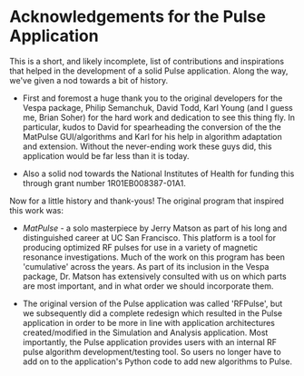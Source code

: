 # Acknowledgements for the Pulse Application
This is a short, and likely incomplete, list of contributions and inspirations that helped in the development of a solid Pulse application. Along the way, we've given a nod towards a bit of history.

 * First and foremost a huge thank you to the original developers for the Vespa package, Philip Semanchuk, David Todd, Karl Young (and I guess me, Brian Soher) for the hard work and dedication to see this thing fly. In particular, kudos to David for spearheading the conversion of the the MatPulse GUI/algorithms and Karl for his help in algorithm adaptation and extension. Without the never-ending work these guys did, this application would be far less than it is today.

 * Also a solid nod towards the National Institutes of Health for funding this through grant number 1R01EB008387-01A1.


Now for a little history and thank-yous! The original program that inspired this work was: 

 * *MatPulse* - a solo masterpiece by Jerry Matson as part of his long and distinguished career at UC San Francisco. This platform is a tool for producing optimized RF pulses for use in a variety of magnetic resonance investigations. Much of the work on this program has been 'cumulative' across the years. As part of its inclusion in the Vespa package, Dr. Matson has extensively consulted with us on which parts are most important, and in what order we should incorporate them.

 * The original version of the Pulse application was called 'RFPulse', but we subsequently did a complete redesign which resulted in the Pulse application in order to be more in line with application architectures created/modified in the Simulation and Analysis application.  Most importantly, the Pulse application provides users with an internal RF pulse algorithm development/testing tool. So users no longer have to add on to the application's Python code to add new algorithms to Pulse. 

